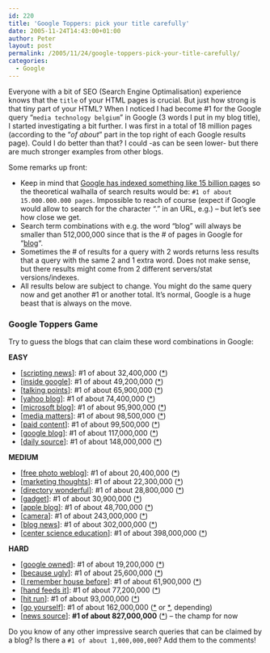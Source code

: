 ```yaml
---
id: 220
title: 'Google Toppers: pick your title carefully'
date: 2005-11-24T14:43:00+01:00
author: Peter
layout: post
permalink: /2005/11/24/google-toppers-pick-your-title-carefully/
categories:
  - Google
---
```

Everyone with a bit of SEO (Search Engine Optimalisation) experience knows that the `title` of your HTML pages is crucial. But just how strong is that tiny part of your HTML? When I noticed I had become #1 for the Google query &#8220;`media technology belgium`&#8221; in Google (3 words I put in my blog title), I started investigating a bit further. I was first in a total of 18 million pages (according to the &#8220;_of about_&#8221; part in the top right of each Google results page). Could I do better than that? I could -as can be seen lower- but there are much stronger examples from other blogs. 

Some remarks up front:

  * Keep in mind that [Google has indexed something like 15 billion pages](http://google.blognewschannel.com/index.php/archives/2005/01/23/google-at-how-many-billion-9-11/) so the theoretical walhalla of search results would be: `#1 of about 15.000.000.000 pages`. Impossible to reach of course (expect if Google would allow to search for the character &#8220;.&#8221; in an URL, e.g.) &#8211; but let&#8217;s see how close we get.
  * Search term combinations with e.g. the word &#8220;blog&#8221; will always be smaller than 512,000,000 since that is the # of pages in Google for &#8220;[blog](http://www.google.com/search?q=blog)&#8220;.
  * Sometimes the # of results for a query with 2 words returns less results that a query with the same 2 and 1 extra word. Does not make sense, but there results might come from 2 different servers/stat versions/indexes. 
  * All results below are subject to change. You might do the same query now and get another #1 or another total. It&#8217;s normal, Google is a huge beast that is always on the move.

### Google Toppers Game

Try to guess the blogs that can claim these word combinations in Google:

**EASY**

  * [[scripting news](http://www.google.com/search?q=scripting+news)]: #1 of about 32,400,000 ([*](http://www.scripting.com/ "www.scripting.com"))
  * [[inside google](http://www.google.com/search?q=inside+google)]: #1 of about 49,200,000 ([*](http://google.blognewschannel.com/ "google.blognewschannel.com"))
  * [[talking points](http://www.google.com/search?q=talking+points)]: #1 of about 65,900,000 ([*](http://www.talkingpointsmemo.com/ "www.talkingpointsmemo.com"))
  * [[yahoo blog](http://www.google.com/search?q=yahoo+blog)]: #1 of about 74,400,000 ([*](http://www.ysearchblog.com/ "www.ysearchblog.com"))
  * [[microsoft blog](http://www.google.com/search?q=microsoft+blog)]: #1 of about 95,900,000 ([*](http://blogs.msdn.com/ "blogs.msdn.com"))
  * [[media matters](http://www.google.com/search?q=media+matters)]: #1 of about 98,500,000 ([*](http://mediamatters.org/ "mediamatters.org"))
  * [[paid content](http://www.google.com/search?q=paid+content)]: #1 of about 99,500,000 ([*](http://www.paidcontent.org/ "www.paidcontent.org"))
  * [[google blog](http://www.google.com/search?q=google+blog)]: #1 of about 117,000,000 ([*](http://googleblog.blogspot.com/ "googleblog.blogspot.com"))
  * [[daily source](http://www.google.com/search?q=daily+source)]: #1 of about 148,000,000 ([*](http://www.dailysourcecode.com/ "www.dailysourcecode.com"))

**MEDIUM**

  * [[free photo weblog](http://www.google.com/search?q=free+photo+weblog)]: #1 of about 20,400,000 ([*](http://www.photoblog.be/ "www.photoblog.be"))
  * [[marketing thoughts](http://www.google.com/search?q=marketing+thoughts)]: #1 of about 22,300,000 ([*](http://blog.coolz0r.com/ "blog.coolz0r.com"))
  * [[directory wonderful](http://www.google.com/search?q=directory+wonderful)]: #1 of about 28,800,000 ([*](http://www.boingboing.net/ "www.boingboing.net"))
  * [[gadget](http://www.google.com/search?q=gadget)]: #1 of about 30,900,000 ([*](http://www.gizmodo.com/ "www.gizmodo.com"))
  * [[apple blog](http://www.google.com/search?q=apple+blog)]: #1 of about 48,700,000 ([*](http://www.tuaw.com/ "www.tuaw.com"))
  * [[camera](http://www.google.com/search?q=camera)]: #1 of about 243,000,000 ([*](http://www.dpreview.com/ "www.dpreview.com"))
  * [[blog news](http://www.google.com/search?q=blog+news)]: #1 of about 302,000,000 ([*](http://www.topix.net/news/blogs "www.topix.net/news/blogs"))
  * [[center science education](http://www.google.com/search?q=center+science+education)]: #1 of about 398,000,000 ([*](http://www.natcenscied.org/ "www.natcenscied.org"))

**HARD**

  * [[google owned](http://www.google.com/search?q=google+owned)]: #1 of about 19,200,000 ([*](http://www.bespacific.com "www.bespacific.com"))
  * [[because ugly](http://www.google.com/search?q=because+ugly)]: #1 of about 25,600,000 ([*](http://thesuperficial.com/ "thesuperficial.com"))
  * [[I remember house before](http://www.google.com/search?q=I+remember+house+before)]: #1 of about 61,900,000 ([*](http://blog.forret.com/blog/2004/09/i-remember-house-before-it-was-techno.html "blog.forret.com"))
  * [[hand feeds it](http://www.google.com/search?q=hands+feeds+it)]: #1 of about 77,200,000 ([*](http://www.theregister.co.uk/ "www.theregister.co.uk"))
  * [[hit run](http://www.google.com/search?q=hit+run)]: #1 of about 93,000,000 ([*](http://www.reason.com/hitandrun/ "www.reason.com/hitandrun"))
  * [[go yourself](http://www.google.com/search?q=go+yourself)]: #1 of about 162,000,000 ([*](http://gofugyourself.typepad.com/ "gofugyourself.typepad.com") or [*](http://www.gawker.com/news/wonkette/wonkette-go-yourself-138335.php "www.gawker.com/news/wonkette"), depending)
  * [[news source](http://www.google.com/search?q=news+source)]: **#1 of about 827,000,000** ([*](http://www.theonion.com/ "www.theonion.com")) &#8211; the champ for now

Do you know of any other impressive search queries that can be claimed by a blog? Is there a `#1 of about 1,000,000,000`? Add them to the comments!
